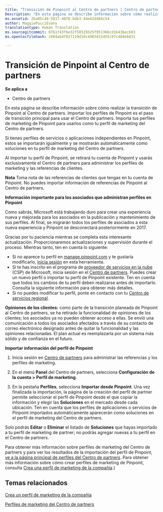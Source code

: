 ```yaml
---
title: "Transición de Pinpoint al Centro de partners | Centro de partners"
Description: "En esta página se describe información sobre cómo realizar la transición de Pinpoint al Centro de partners."
ms.assetid: 2ba05c48-5817-4078-bdb3-44e42d484c54
author: MaggiePucciEvans
translationtype: Human Translation
ms.sourcegitcommit: 0761f43f6e32f50329325f951366cd1b43becb03
ms.openlocfilehash: c604ab4f027119d10c4903431455c97c484eb831

---
```


# Transición de Pinpoint al Centro de partners

**Se aplica a**

-  Centro de partners

En esta página se describe información sobre cómo realizar la transición de Pinpoint al Centro de partners. Importar los perfiles de Pinpoint es el paso de transición principal para usar el Centro de partners. Importa tus perfiles de marketing de Pinpoint para usarlos como tu perfil de marketing del Centro de partners.

Si tienes perfiles de servicios o aplicaciones independientes en Pinpoint, estos se importarán igualmente y se mostrarán automáticamente como soluciones en tu perfil de marketing del Centro de partners.

Al importar tu perfil de Pinpoint, se retirará tu cuenta de Pinpoint y usarás exclusivamente el Centro de partners para administrar los perfiles de marketing y las referencias de clientes.

**Nota**  Toma nota de las referencias de clientes que tengas en tu cuenta de Pinpoint. No puedes importar información de referencias de Pinpoint al Centro de partners.

 **Información importante para los asociados que administran perfiles en Pinpoint**

Como sabrás, Microsoft está trabajando duro para crear una experiencia nueva y mejorada para los asociados en la publicación y mantenimiento de sus perfiles. Al final, se migrarán todos los perfiles de asociados a esta nueva experiencia y Pinpoint se desconectará posteriormente en 2017.

Gracias por tu paciencia mientras se completa esta interesante actualización. Proporcionaremos actualizaciones y supervisión durante el proceso. Mientras tanto, ten en cuenta lo siguiente:

-   Si no aparece tu perfil en [manage.pinpoint.com](https://go.microsoft.com/fwlink/?linkid=838399) y te gustaría modificarlo, [inicia sesión](https://go.microsoft.com/fwlink/?linkid=838394) en esta herramienta.
-   Si te has inscrito en el programa de [proveedor de servicios en la nube](https://go.microsoft.com/fwlink/?linkid=838395) (CSP) de Microsoft, inicia sesión en el [Centro de partners](https://go.microsoft.com/fwlink/?linkid=838396). Puedes crear un nuevo perfil o importar tu perfil de Pinpoint existente. Ten en cuenta que todos los cambios de tu perfil deben realizarse antes de importarlo. Consulta la siguiente información para obtener más detalles.
-   Si no puedes modificar tu perfil, ponte en contacto con tu [Centro de servicios regional](https://go.microsoft.com/fwlink/?linkid=838398). 

**Opiniones de los clientes:** como parte de la transición planeada de Pinpoint al Centro de partners, se ha retirado la funcionalidad de opiniones de los clientes; los asociados ya no pueden obtener acceso a ellas. Se envió una comunicación a todos los asociados afectados a través de su contacto de correo electrónico designado antes de quitar la funcionalidad y las opiniones relacionadas. El plan actual es reemplazarla por un sistema más sólido y de confianza en el futuro.

**Importar información del perfil de Pinpoint**

1.  Inicia sesión en [Centro de partners](https://partnercenter.microsoft.com/) para administrar las referencias y los perfiles de marketing.
2.  En el menú **Panel** del Centro de partners, selecciona **Configuración de la cuenta &gt; Perfil de marketing**.

3.  En la pestaña **Perfiles**, selecciona **Importar desde Pinpoint**. Una vez finalizada la importación, la página de la creación del perfil de partner permite seleccionar el perfil de Pinpoint desde el que copiar la información y elegir las **Soluciones** en el mercado desde cada ubicación. Ten en cuenta que los perfiles de aplicaciones o servicios de Pinpoint importados automáticamente aparecerán como soluciones en el perfil de marketing del Centro de partners.

Solo podrás **Editar** o **Eliminar** el listado de **Soluciones** que hayas importado a tu perfil de marketing de partner; no podrás agregar nuevas a tu perfil en el Centro de partners.

Para obtener más información sobre perfiles de marketing del Centro de partners y para ver los resultados de la importación del perfil de Pinpoint, [ve a la página principal de perfiles del Centro de partners](https://partnercenter.microsoft.com/pcv/publishing). Para obtener más información sobre cómo crear perfiles de marketing de Pinpoint, consulta [Crea una perfil de marketing de la compañía](create-a-marketing-profile.md).)

## Temas relacionados


[Crea un perfil de marketing de la compañía](create-a-marketing-profile.md)

[Perfiles de marketing del Centro de partners](https://partnercenter.microsoft.com/pcv/publishing)

 

 






<!--HONumber=Jan17_HO2-->


